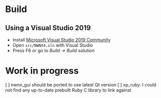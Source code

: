 

# Build

## Using a Visual Studio 2019

- Install [Microsoft Visual Studio 2019 Community](https://visualstudio.microsoft.com/downloads/#visual-studio-community-2019)
- Open `src/NWNX4.sln` with Visual Studio
- Press F6 or go to _Build -> Build solution_


# Work in progress

[ ] nwnx_gui should be ported to use latest Qt version
[ ] xp_ruby: I could not find any up-to-date prebuilt Ruby C library to link against
